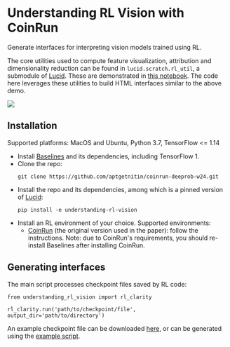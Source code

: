 # Understanding RL Vision with CoinRun

Generate interfaces for interpreting vision models trained using RL.

The core utilities used to compute feature visualization, attribution and dimensionality reduction can be found in `lucid.scratch.rl_util`, a submodule of [Lucid](https://github.com/tensorflow/lucid/). These are demonstrated in [this notebook](https://colab.research.google.com/github/tensorflow/lucid/blob/master/notebooks/misc/rl_util.ipynb). The code here leverages these utilities to build HTML interfaces similar to the above demo.

![](https://openaipublic.blob.core.windows.net/rl-clarity/attribution/demo.gif)

## Installation

Supported platforms: MacOS and Ubuntu, Python 3.7, TensorFlow <= 1.14

- Install [Baselines](https://github.com/openai/baselines) and its dependencies, including TensorFlow 1.
- Clone the repo:
    ```
    git clone https://github.com/aptgetnitin/coinrun-deeprob-w24.git
    ```
- Install the repo and its dependencies, among which is a pinned version of [Lucid](https://github.com/tensorflow/lucid):
    ```
    pip install -e understanding-rl-vision
    ```
- Install an RL environment of your choice. Supported environments:
    - [CoinRun](https://github.com/openai/coinrun) (the original version used in the paper): follow the instructions. Note: due to CoinRun's requirements, you should re-install Baselines after installing CoinRun.

## Generating interfaces

The main script processes checkpoint files saved by RL code:
```
from understanding_rl_vision import rl_clarity

rl_clarity.run('path/to/checkpoint/file', output_dir='path/to/directory')
```

An example checkpoint file can be downloaded [here](https://openaipublic.blob.core.windows.net/rl-clarity/attribution/models/coinrun.jd), or can be generated using the [example script](understanding_rl_vision/rl_clarity/example.py). 
